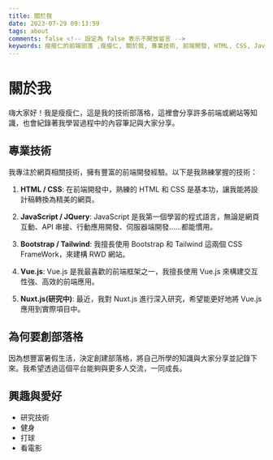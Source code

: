 ```yaml
---
title: 關於我
date: 2023-07-29 09:13:59
tags: about
comments: false <!-- 設定為 false 表示不開放留言 -->
keywords: 瘦瘦仁的前端部落 ,瘦瘦仁, 關於我, 專業技術, 前端開發, HTML, CSS, JavaScript, JQuery, Bootstrap, Tailwind, Vue.js, Nuxt.js
---
```


# 關於我

嗨大家好！我是瘦瘦仁，這是我的技術部落格，這裡會分享許多前端或網站等知識，也會紀錄著我學習過程中的內容筆記與大家分享。

<!-- more -->

## 專業技術

我專注於網頁相關技術，擁有豐富的前端開發經驗。以下是我熟練掌握的技術：

1. **HTML / CSS**: 在前端開發中，熟練的 HTML 和 CSS 是基本功，讓我能將設計稿轉換為精美的網頁。

2. **JavaScript / JQuery**: JavaScript 是我第一個學習的程式語言，無論是網頁互動、API 串接、行動應用開發、伺服器端開發......都能慣用。

3. **Bootstrap / Tailwind**: 我擅長使用 Bootstrap 和 Tailwind 這兩個 CSS FrameWork，來建構 RWD 網站。

4. **Vue.js**: Vue.js 是我最喜歡的前端框架之一，我擅長使用 Vue.js 來構建交互性強、高效的前端應用。

5. **Nuxt.js(研究中)**: 最近，我對 Nuxt.js 進行深入研究，希望能更好地將 Vue.js 應用到實際項目中。

## 為何要創部落格

因為想豐富暑假生活，決定創建部落格，將自己所學的知識與大家分享並記錄下來。我希望透過這個平台能夠與更多人交流，一同成長。

## 興趣與愛好
- 研究技術
- 健身
- 打球
- 看電影
